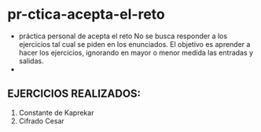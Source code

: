 # pr-ctica-acepta-el-reto
* práctica personal de acepta el reto
No se busca responder a los ejercicios tal cual se piden en los enunciados.
El objetivo es aprender a hacer los ejercicios, ignorando en mayor o menor medida las entradas y salidas.
*

## EJERCICIOS REALIZADOS:
1. Constante de Kaprekar
3. Cifrado Cesar

